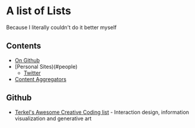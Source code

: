 # A list of Lists
Because I literally couldn't do it better myself

## Contents
* [On Github](#github)
* [Personal Sites)(#people)
  * [Twitter](#twitter)
* [Content Aggregators](#Aggregators)

## Github
* [Terkel's Awesome Creative Coding list](https://github.com/terkelg/awesome-creative-coding) - Interaction design, information visualization and generative art
